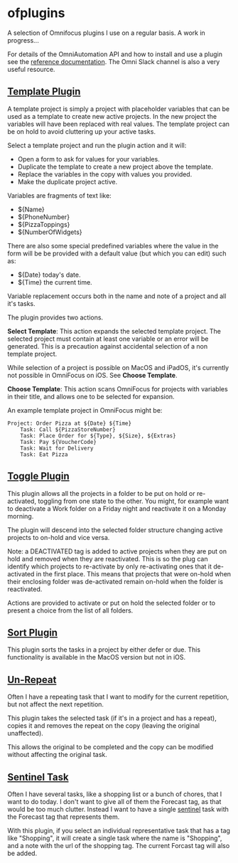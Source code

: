 # ofplugins

A selection of Omnifocus plugins I use on a regular basis. A work in progress...

For details of the OmniAutomation API and how to install and use a plugin see the [reference documentation](https://omni-automation.com/omnifocus/index.html). The Omni Slack channel is also a very useful resource.

## [Template Plugin](template.omnifocusjs)

A template project is simply a project with placeholder variables that can be used as a template to create new active projects. In the new project the variables will have been replaced with real values. The template project can be on hold to avoid cluttering up your active tasks.

Select a template project and run the plugin action and it will:

- Open a form to ask for values for your variables.
- Duplicate the template to create a new project above the template.
- Replace the variables in the copy with values you provided.
- Make the duplicate project active.

Variables are fragments of text like:
 
- ${Name}
- ${PhoneNumber}
- ${PizzaToppings}
- ${NumberOfWidgets}

There are also some special predefined variables where the value in the form
will be be provided with a default value (but which you can edit) such as:

- ${Date} today's date.
- ${Time} the current time.

Variable replacement occurs both in the name and note of a project and all it's tasks.

The plugin provides two actions.

**Select Template**: This action expands the selected template project. The selected project must contain at least one variable or an error will be generated. This is a precaution against accidental selection of a non template project.

While selection of a project is possible on MacOS and iPadOS, it's currently not possible in OmniFocus on iOS. See **Choose Template**.

**Choose Template**: This action scans OmniFocus for projects with variables in their title, and allows one to be selected for expansion.

An example template project in OmniFocus might be:

```
Project: Order Pizza at ${Date} ${Time}
    Task: Call ${PizzaStoreNumber}
    Task: Place Order for ${Type}, ${Size}, ${Extras}
    Task: Pay ${VoucherCode}
    Task: Wait for Delivery
    Task: Eat Pizza
```

## [Toggle Plugin](toggle.omnifocusjs)

This plugin allows all the projects in a folder to be put on hold or re-activated, toggling from one state to the other. You might, for example want to deactivate a Work folder on a Friday night and reactivate it on a
Monday morning. 

The plugin will descend into the selected folder structure changing active projects to on-hold and vice versa.

Note: a DEACTIVATED tag is added to active projects when they are put on hold and removed when they are reactivated. This is so the plug can
identify which projects to re-activate by only re-activating ones that it de-activated in the first place. This means that projects that were on-hold when their enclosing folder was de-activated remain on-hold when the folder is reactivated. 

Actions are provided to activate or put on hold the selected folder or to present a choice from the list of all folders.

## [Sort Plugin](sort.omnifocusjs)

This plugin sorts the tasks in a project by either defer or due. This functionality is available in the MacOS version but not in iOS. 

## [Un-Repeat](unrepeat.omnifocusjs)

Often I have a repeating task that I want to modify for the current repetition, but not affect the next repetition.

This plugin takes the selected task (if it's in a project and has a repeat), copies it and removes the repeat on the copy (leaving the original unaffected).

This allows the original to be completed and the copy can be modified without affecting the original task.

## [Sentinel Task](sentinel.omnifocusjs)

Often I have several tasks, like a shopping list or a bunch of chores, that I want to do today. I don't want to give all of them the Forecast tag, as that would be too much clutter. Instead I want to have a single [sentinel](https://www.dictionary.com/browse/sentinel) task with the Forecast tag that represents them.

With this plugin, if you select an individual representative task that has a tag like "Shopping", it will create a single task where the name is "Shopping", and a note with the url of the shopping tag. The current Forcast tag will also be added.
